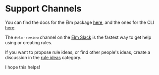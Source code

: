 # Support Channels

You can find the docs for the Elm package [here](https://package.elm-lang.org/packages/jfmengels/elm-review/latest/), and the ones for the CLI [here](https://github.com/jfmengels/node-elm-review/).

The `#elm-review` channel on the [Elm Slack](https://elmlang.slack.com/) is the fastest way to get help using or creating rules.

If you want to propose rule ideas, or find other people's ideas, create a discussion in the [rule ideas](https://github.com/jfmengels/elm-review/discussions/categories/rule-ideas) category.

I hope this helps!
